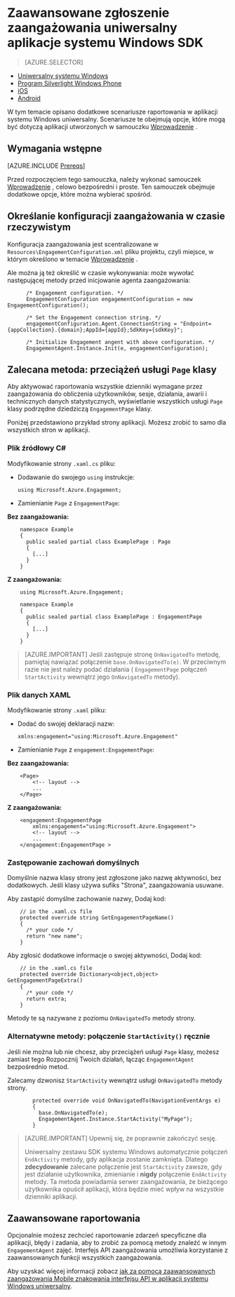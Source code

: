 <properties
    pageTitle="Zaawansowane zgłoszenie zaangażowania MobileApps uniwersalnego systemu Windows"
    description="Jak zintegrować z aplikacjami uniwersalny systemu Windows Azure zaangażowania urządzeń przenośnych"                  
    services="mobile-engagement"
    documentationCenter="mobile"
    authors="piyushjo"
    manager="erikre"
    editor="" />

<tags
    ms.service="mobile-engagement"
    ms.workload="mobile"
    ms.tgt_pltfrm="mobile-windows-store"
    ms.devlang="dotnet"
    ms.topic="article"
    ms.date="08/12/2016"
    ms.author="piyushjo;ricksal" />

# <a name="advanced-reporting-with-the-windows-universal-apps-engagement-sdk"></a>Zaawansowane zgłoszenie zaangażowania uniwersalny aplikacje systemu Windows SDK

> [AZURE.SELECTOR]
- [Uniwersalny systemu Windows](mobile-engagement-windows-store-advanced-reporting.md)
- [Program Silverlight Windows Phone](mobile-engagement-windows-phone-integrate-engagement.md)
- [iOS](mobile-engagement-ios-integrate-engagement.md)
- [Android](mobile-engagement-android-advanced-reporting.md)

W tym temacie opisano dodatkowe scenariusze raportowania w aplikacji systemu Windows uniwersalny. Scenariusze te obejmują opcje, które mogą być dotyczą aplikacji utworzonych w samouczku [Wprowadzenie](mobile-engagement-windows-store-dotnet-get-started.md) .

## <a name="prerequisites"></a>Wymagania wstępne

[AZURE.INCLUDE [Prereqs](../../includes/mobile-engagement-windows-store-prereqs.md)]

Przed rozpoczęciem tego samouczka, należy wykonać samouczek [Wprowadzenie](mobile-engagement-windows-store-dotnet-get-started.md) , celowo bezpośredni i proste. Ten samouczek obejmuje dodatkowe opcje, które można wybierać spośród.

## <a name="specifying-engagement-configuration-at-runtime"></a>Określanie konfiguracji zaangażowania w czasie rzeczywistym

Konfiguracja zaangażowania jest scentralizowane w `Resources\EngagementConfiguration.xml` pliku projektu, czyli miejsce, w którym określono w temacie [Wprowadzenie](mobile-engagement-windows-store-dotnet-get-started.md) .

Ale można ją też określić w czasie wykonywania: może wywołać następującej metody przed inicjowanie agenta zaangażowania:

          /* Engagement configuration. */
          EngagementConfiguration engagementConfiguration = new EngagementConfiguration();

          /* Set the Engagement connection string. */
          engagementConfiguration.Agent.ConnectionString = "Endpoint={appCollection}.{domain};AppId={appId};SdkKey={sdkKey}";

          /* Initialize Engagement angent with above configuration. */
          EngagementAgent.Instance.Init(e, engagementConfiguration);



## <a name="recommended-method-overload-your-page-classes"></a>Zalecana metoda: przeciążeń usługi `Page` klasy

Aby aktywować raportowania wszystkie dzienniki wymagane przez zaangażowania do obliczenia użytkowników, sesje, działania, awarii i technicznych danych statystycznych, wyświetlanie wszystkich usługi `Page` klasy podrzędne dziedziczą `EngagementPage` klasy.

Poniżej przedstawiono przykład strony aplikacji. Możesz zrobić to samo dla wszystkich stron w aplikacji.

### <a name="c-source-file"></a>Plik źródłowy C#

Modyfikowanie strony `.xaml.cs` pliku:

-   Dodawanie do swojego `using` instrukcje:

        using Microsoft.Azure.Engagement;

-   Zamienianie `Page` z `EngagementPage`:

**Bez zaangażowania:**

        namespace Example
        {
          public sealed partial class ExamplePage : Page
          {
            [...]
          }
        }

**Z zaangażowania:**

        using Microsoft.Azure.Engagement;

        namespace Example
        {
          public sealed partial class ExamplePage : EngagementPage
          {
            [...]
          }
        }

> [AZURE.IMPORTANT] Jeśli zastępuje stronę `OnNavigatedTo` metodę, pamiętaj nawiązać połączenie `base.OnNavigatedTo(e)`. W przeciwnym razie nie jest należy podać działania ( `EngagementPage` połączeń `StartActivity` wewnątrz jego `OnNavigatedTo` metody).

### <a name="xaml-file"></a>Plik danych XAML

Modyfikowanie strony `.xaml` pliku:

-   Dodać do swojej deklaracji nazw:

        xmlns:engagement="using:Microsoft.Azure.Engagement"

-   Zamienianie `Page` z `engagement:EngagementPage`:

**Bez zaangażowania:**

        <Page>
            <!-- layout -->
            ...
        </Page>

**Z zaangażowania:**

        <engagement:EngagementPage
            xmlns:engagement="using:Microsoft.Azure.Engagement">
            <!-- layout -->
            ...
        </engagement:EngagementPage >

### <a name="override-the-default-behaviour"></a>Zastępowanie zachowań domyślnych

Domyślnie nazwa klasy strony jest zgłoszone jako nazwę aktywności, bez dodatkowych. Jeśli klasy używa sufiks "Strona", zaangażowania usuwane.

Aby zastąpić domyślne zachowanie nazwy, Dodaj kod:

        // in the .xaml.cs file
        protected override string GetEngagementPageName()
        {
          /* your code */
          return "new name";
        }

Aby zgłosić dodatkowe informacje o swojej aktywności, Dodaj kod:

        // in the .xaml.cs file
        protected override Dictionary<object,object> GetEngagementPageExtra()
        {
          /* your code */
          return extra;
        }

Metody te są nazywane z poziomu `OnNavigatedTo` metody strony.

### <a name="alternate-method-call-startactivity-manually"></a>Alternatywne metody: połączenie `StartActivity()` ręcznie

Jeśli nie można lub nie chcesz, aby przeciążeń usługi `Page` klasy, możesz zamiast tego Rozpocznij Twoich działań, łącząc `EngagementAgent` bezpośrednio metod.

Zalecamy dzwonisz `StartActivity` wewnątrz usługi `OnNavigatedTo` metody strony.

            protected override void OnNavigatedTo(NavigationEventArgs e)
            {
              base.OnNavigatedTo(e);
              EngagementAgent.Instance.StartActivity("MyPage");
            }

> [AZURE.IMPORTANT]  Upewnij się, że poprawnie zakończyć sesję.
>
> Uniwersalny zestawu SDK systemu Windows automatycznie połączeń `EndActivity` metody, gdy aplikacja zostanie zamknięta. Dlatego **zdecydowanie** zalecane połączenie jest `StartActivity` zawsze, gdy jest działanie użytkownika, zmienianie i **nigdy** połączenie `EndActivity` metody. Ta metoda powiadamia serwer zaangażowania, że bieżącego użytkownika opuścił aplikacji, która będzie mieć wpływ na wszystkie dzienniki aplikacji.

## <a name="advanced-reporting"></a>Zaawansowane raportowania

Opcjonalnie możesz zechcieć raportowanie zdarzeń specyficzne dla aplikacji, błędy i zadania, aby to zrobić za pomocą metody znaleźć w innym `EngagementAgent` zajęć. Interfejs API zaangażowania umożliwia korzystanie z zaawansowanych funkcji wszystkich zaangażowania.

Aby uzyskać więcej informacji zobacz [jak za pomocą zaawansowanych zaangażowania Mobile znakowania interfejsu API w aplikacji systemu Windows uniwersalny](mobile-engagement-windows-store-use-engagement-api.md).
